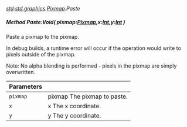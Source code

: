 _[std](../../modules/std/std-module.md):[std.graphics](../../modules/std/std-graphics.md).[Pixmap](../../modules/std/std-graphics-pixmap.md).Paste_
##### Method Paste:Void( pixmap:[Pixmap](../../modules/std/std-graphics-pixmap.md),x:[Int](../../modules/wonkey/wonkey-types-int.md),y:[Int](../../modules/wonkey/wonkey-types-int.md) )
Paste a pixmap to the pixmap.

In debug builds, a runtime error will occur if the operation would write to pixels outside of the pixmap.

Note: No alpha blending is performed - pixels in the pixmap are simply overwritten.

| Parameters |    |
|:-----------|:---|
| `pixmap` | pixmap The pixmap to paste. |
| `x` | x The x coordinate. |
| `y` | y The y coordinate. |
